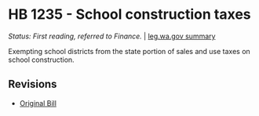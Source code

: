 # HB 1235 - School construction taxes
*Status: First reading, referred to Finance.* | [leg.wa.gov summary](https://app.leg.wa.gov/billsummary?BillNumber=1235&Year=2021)

Exempting school districts from the state portion of sales and use taxes on school construction.

## Revisions
* [Original Bill](1/)
